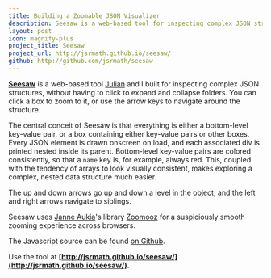 ```yaml
---
title: Building a Zoomable JSON Visualizer
description: Seesaw is a web-based tool for inspecting complex JSON structures built with d3.js.
layout: post
icon: magnify-plus
project_title: Seesaw
project_url: http://jsrmath.github.io/seesaw/
github: http://github.com/jsrmath/seesaw
---
```


<!-- [<img src="/images/lindenmayer_thumbnail.png">](/lindenmayer) -->

**[Seesaw](http://jsrmath.github.io/seesaw/)** is a web-based tool [Julian](http://julianrosenblum.com) and I built for inspecting complex JSON structures, without having to click to expand and collapse folders. You can click a box to zoom to it, or use the arrow keys to navigate around the structure. 

The central conceit of Seesaw is that everything is either a bottom-level key-value pair, or a box containing either key-value pairs or other boxes. Every JSON element is drawn onscreen on load, and each associated div is printed nested inside its parent. Bottom-level key-value pairs are colored consistently, so that a `name` key is, for example, always red. This, coupled with the tendency of arrays to look visually consistent, makes exploring a complex, nested data structure much easier.

The up and down arrows go up and down a level in the object, and the left and right arrows navigate to siblings.

Seesaw uses [Janne Aukia](http://www.simplicitydesign.fi/)'s library [Zoomooz](http://jaukia.github.io/zoomooz/) for a suspiciously smooth zooming experience across browsers. 

The Javascript source can be found [on Github](https://github.com/jsrmath/seesaw).

Use the tool at **[http://jsrmath.github.io/seesaw/](http://jsrmath.github.io/seesaw/).**
